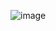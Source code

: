 ![image](https://user-images.githubusercontent.com/89828695/195060731-bc7ba02e-ae37-4630-8d58-2990256d5137.png)
